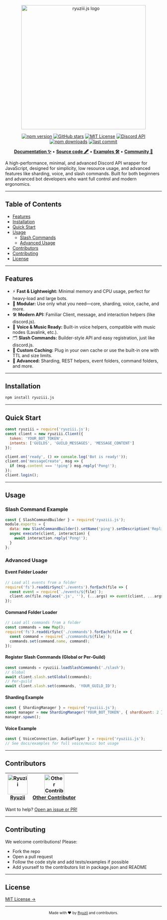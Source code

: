 <div align="center">
  <img src="https://media.discordapp.net/attachments/1380372519101399062/1394566176679661688/image-removebg-preview.png?ex=68774676&is=6875f4f6&hm=018e7a354bf452ad0dec4b647e890d67e03c8dfc1f4d4fd330e702c2349c9405&=&format=webp&quality=lossless&width=942&height=175" alt="ryuziii.js logo" width="400"/>

  <p>
    <a href="https://www.npmjs.com/package/ryuziii.js"><img src="https://img.shields.io/npm/v/ryuziii.js?style=flat-square" alt="npm version"></a>
    <a href="https://github.com/ryuzii/ryuziii.js"><img src="https://img.shields.io/github/stars/ryuzii/ryuziii.js?style=flat-square" alt="GitHub stars"></a>
    <a href="https://github.com/ryuzii/ryuziii.js/blob/main/LICENSE"><img src="https://img.shields.io/github/license/ryuzii/ryuziii.js?style=flat-square" alt="MIT License"></a>
    <a href="https://discord.com/developers/docs/intro"><img src="https://img.shields.io/badge/discord-api-7289da?style=flat-square&logo=discord" alt="Discord API"></a>
    <a href="https://img.shields.io/npm/dm/ryuziii.js?style=flat-square"><img src="https://img.shields.io/npm/dm/ryuziii.js?style=flat-square" alt="npm downloads"></a>
    <a href="https://github.com/ryuzii/ryuziii.js/commits/main"><img src="https://img.shields.io/github/last-commit/ryuzii/ryuziii.js?style=flat-square" alt="last commit"></a>
  </p>

  <p align="center">
    <a href="#documentation"><b>Documentation ✨</b></a> •
    <a href="https://github.com/ryuzii/ryuziii.js"><b>Source code 🖋️</b></a> •
    <a href="#usage"><b>Examples 🛠️</b></a> •
    <a href="https://discord.gg/your-community-link"><b>Community 💬</b></a>
  </p>
</div>

A high-performance, minimal, and advanced Discord API wrapper for JavaScript, designed for simplicity, low resource usage, and advanced features like sharding, voice, and slash commands. Built for both beginners and advanced bot developers who want full control and modern ergonomics.

---

## Table of Contents
- [Features](#features)
- [Installation](#installation)
- [Quick Start](#quick-start)
- [Usage](#usage)
  - [Slash Commands](#slash-command-example)
  - [Advanced Usage](#advanced-usage)
- [Contributors](#contributors)
- [Contributing](#contributing)
- [License](#license)

---

## Features
- ⚡ **Fast & Lightweight:** Minimal memory and CPU usage, perfect for heavy-load and large bots.
- 🧩 **Modular:** Use only what you need—core, sharding, voice, cache, and more.
- 🛠️ **Modern API:** Familiar Client, message, and interaction helpers (like discord.js).
- 🎤 **Voice & Music Ready:** Built-in voice helpers, compatible with music nodes (Lavalink, etc.).
- 🗂️ **Slash Commands:** Builder-style API and easy registration, just like discord.js.
- 🧠 **Custom Caching:** Plug in your own cache or use the built-in one with TTL and size limits.
- 🦾 **Advanced:** Sharding, REST helpers, event folders, command folders, and more.

---

## Installation
```sh
npm install ryuziii.js
```

---

## Quick Start
```js
const ryuziii = require('ryuziii.js');
const client = new ryuziii.Client({
  token: 'YOUR_BOT_TOKEN',
  intents: ['GUILDS', 'GUILD_MESSAGES', 'MESSAGE_CONTENT']
});

client.on('ready', () => console.log('Bot is ready!'));
client.on('messageCreate', msg => {
  if (msg.content === '!ping') msg.reply('Pong!');
});
client.login();
```

---

## Usage

### Slash Command Example
```js
const { SlashCommandBuilder } = require('ryuziii.js');
module.exports = {
  data: new SlashCommandBuilder().setName('ping').setDescription('Replies with Pong!'),
  async execute(client, interaction) {
    await interaction.reply('Pong!');
  }
};
```

### Advanced Usage

#### Event Folder Loader
```js
// Load all events from a folder
require('fs').readdirSync('./events').forEach(file => {
  const event = require(`./events/${file}`);
  client.on(file.replace('.js', ''), (...args) => event(client, ...args));
});
```

#### Command Folder Loader
```js
// Load all commands from a folder
const commands = new Map();
require('fs').readdirSync('./commands').forEach(file => {
  const command = require(`./commands/${file}`);
  commands.set(command.name, command);
});
```

#### Register Slash Commands (Global or Per-Guild)
```js
const commands = ryuziii.loadSlashCommands('./slash');
// Global
await client.slash.setGlobal(commands);
// Per-guild
await client.slash.set(commands, 'YOUR_GUILD_ID');
```

#### Sharding Example
```js
const { ShardingManager } = require('ryuziii.js');
const manager = new ShardingManager('YOUR_BOT_TOKEN', { shardCount: 2 });
manager.spawn();
```

#### Voice Example
```js
const { VoiceConnection, AudioPlayer } = require('ryuziii.js');
// See docs/examples for full voice/music bot usage
```

---

## Contributors

| [<img src="https://github.com/ryuzii.png" width="64" height="64" alt="Ryuzii"/><br>**Ryuzii**](https://github.com/ryuzii) | [<img src="https://github.com/octocat.png" width="64" height="64" alt="Other Contributor"/><br>**Other Contributor**](https://github.com/octocat) |
|:---:|:---:|

Want to help? [Open an issue or PR!](https://github.com/ryuzii/ryuziii.js/issues)

---

## Contributing
We welcome contributions! Please:
- Fork the repo
- Open a pull request
- Follow the code style and add tests/examples if possible
- Add yourself to the contributors list in package.json and README

---

## License
[MIT License →](https://github.com/ryuzii/ryuziii.js/blob/main/LICENSE)

---

<div align="center">
  <sub>Made with ❤️ by <a href="https://github.com/ryuzii">Ryuzii</a> and contributors.</sub>
</div> 
